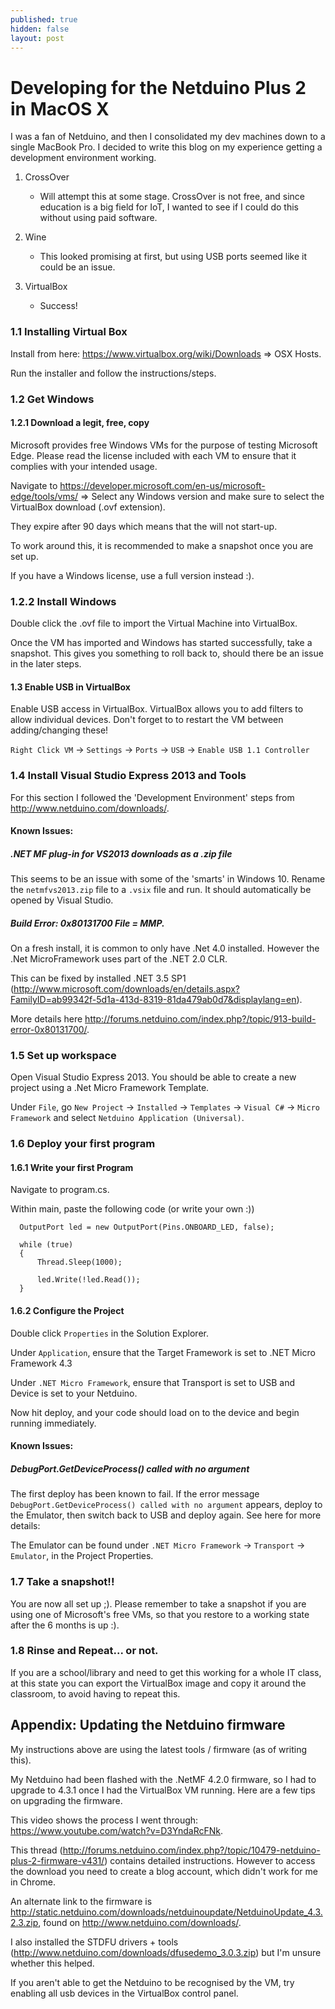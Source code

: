 ```yaml
---
published: true
hidden: false
layout: post
---
```


# Developing for the Netduino Plus 2 in MacOS X

I was a fan of Netduino, and then I consolidated my dev machines down to a single MacBook Pro. I decided to write this blog on my experience getting a development environment working.

1. CrossOver
   - Will attempt this at some stage. CrossOver is not free, and since education is a big field for IoT, I wanted to see if I could do this without using paid software.

2. Wine
   - This looked promising at first, but using USB ports seemed like it could be an issue.

3. VirtualBox
   - Success!

### 1.1 Installing Virtual Box

  Install from here: https://www.virtualbox.org/wiki/Downloads => OSX Hosts.

  Run the installer and follow the instructions/steps.

### 1.2 Get Windows

#### 1.2.1 Download a legit, free, copy
  Microsoft provides free Windows VMs for the purpose of testing Microsoft Edge. Please read the license included with each VM to ensure that it complies with your intended usage.

  Navigate to https://developer.microsoft.com/en-us/microsoft-edge/tools/vms/ => Select any Windows version and make sure to select the VirtualBox download (.ovf extension).

  They expire after 90 days which means that the will not start-up.

  To work around this, it is recommended to make a snapshot once you are set up.

  If you have a Windows license, use a full version instead :).

### 1.2.2 Install Windows

  Double click the .ovf file to import the Virtual Machine into VirtualBox.

  Once the VM has imported and Windows has started successfully, take a snapshot. This gives you something to roll back to, should there be an issue in the later steps.

#### 1.3 Enable USB in VirtualBox

  Enable USB access in VirtualBox. VirtualBox allows you to add filters to allow individual devices. Don't forget to to restart the VM between adding/changing these!

  `Right Click VM` -> `Settings` -> `Ports` -> `USB` -> `Enable USB 1.1 Controller`

### 1.4 Install Visual Studio Express 2013 and Tools

  For this section I followed the 'Development Environment' steps from http://www.netduino.com/downloads/.

#### Known Issues:

##### .NET MF plug-in for VS2013 downloads as a .zip file

  This seems to be an issue with some of the 'smarts' in Windows 10. Rename the `netmfvs2013.zip` file to a `.vsix` file and run. It should automatically be opened by Visual Studio.

##### Build Error: <i>0x80131700 File = MMP.</i>
  On a fresh install, it is common to only have .Net 4.0 installed.
  However the .Net MicroFramework uses part of the .NET 2.0 CLR.

  This can be fixed by installed .NET 3.5 SP1 (http://www.microsoft.com/downloads/en/details.aspx?FamilyID=ab99342f-5d1a-413d-8319-81da479ab0d7&displaylang=en).

  More details here http://forums.netduino.com/index.php?/topic/913-build-error-0x80131700/.

### 1.5 Set up workspace

  Open Visual Studio Express 2013. You should be able to create a new project using a .Net Micro Framework Template.

  Under `File`, go `New Project` -> `Installed` -> `Templates` -> `Visual C#` -> `Micro Framework` and select `Netduino Application (Universal)`.

### 1.6 Deploy your first program

#### 1.6.1 Write your first Program

  Navigate to program.cs.

  Within main, paste the following code (or write your own :))

  ```
    OutputPort led = new OutputPort(Pins.ONBOARD_LED, false);

    while (true)
    {
        Thread.Sleep(1000);

        led.Write(!led.Read());
    }
  ```

#### 1.6.2 Configure the Project

  Double click `Properties` in the Solution Explorer.

  Under `Application`, ensure that the Target Framework is set to .NET Micro Framework 4.3

  Under `.NET Micro Framework`, ensure that Transport is set to USB and Device is set to your Netduino.

  Now hit deploy, and your code should load on to the device and begin running immediately.

#### Known Issues:

##### DebugPort.GetDeviceProcess() called with no argument

  The first deploy has been known to fail. If the error message `DebugPort.GetDeviceProcess() called with no argument` appears, deploy to the Emulator, then switch back to USB and deploy again. See here for more details:

  The Emulator can be found under `.NET Micro Framework` -> `Transport` -> `Emulator`, in the Project Properties.

### 1.7 Take a snapshot!!

  You are now all set up ;). Please remember to take a snapshot if you are using one of Microsoft's free VMs, so that you restore to a working state after the 6 months is up :).

### 1.8 Rinse and Repeat... or not.

  If you are a school/library and need to get this working for a whole IT class, at this state you can export the VirtualBox image and copy it around the classroom, to avoid having to repeat this.

## Appendix: Updating the Netduino firmware

  My instructions above are using the latest tools / firmware (as of writing this).

  My Netduino had been flashed with the .NetMF 4.2.0 firmware, so I had to upgrade to 4.3.1 once I had the VirtualBox VM running. Here are a few tips on upgrading the firmware.

  This video shows the process I went through: https://www.youtube.com/watch?v=D3YndaRcFNk.

  This thread (http://forums.netduino.com/index.php?/topic/10479-netduino-plus-2-firmware-v431/) contains detailed instructions. However to access the download you need to create a blog account, which didn't work for me in Chrome.

  An alternate link to the firmware is http://static.netduino.com/downloads/netduinoupdate/NetduinoUpdate_4.3.2.3.zip, found on http://www.netduino.com/downloads/.

  I also installed the STDFU drivers + tools (http://www.netduino.com/downloads/dfusedemo_3.0.3.zip) but I'm unsure whether this helped.

  If you aren't able to get the Netduino to be recognised by the VM, try enabling all usb devices in the VirtualBox control panel.
